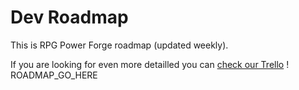 # Dev Roadmap

This is RPG Power Forge roadmap (updated weekly).

If you are looking for even more detailled you can [check our Trello](TRELLO_WEBSITE_LINK) !
ROADMAP_GO_HERE